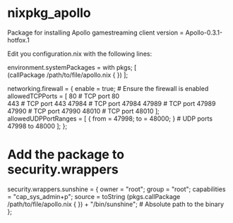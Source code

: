 # nixpkg_apollo
Package for installing Apollo gamestreaming client 
version = Apollo-0.3.1-hotfox.1

Edit you configuration.nix with the following lines:

environment.systemPackages = with pkgs; [                          
  (callPackage /path/to/file/apollo.nix { })
];

networking.firewall = {
    enable = true; # Ensure the firewall is enabled
    allowedTCPPorts = [
         80 # TCP port 80  
        443 # TCP port 443
      47984 # TCP port 47984
      47989 # TCP port 47989
      47990 # TCP port 47990
      48010 # TCP port 48010
    ];
    allowedUDPPortRanges = [
      { from = 47998; to = 48000; } # UDP ports 47998 to 48000
    ];
  };
  
  # Add the package to security.wrappers
  security.wrappers.sunshine = {
    owner = "root";
    group = "root";
    capabilities = "cap_sys_admin+p";
    source = toString (pkgs.callPackage /path/to/file/apollo.nix { }) + "/bin/sunshine"; # Absolute path to the binary
  };

